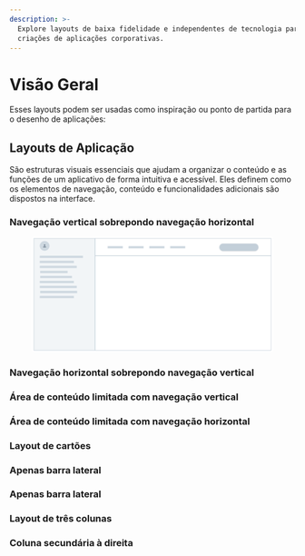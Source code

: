 ```yaml
---
description: >-
  Explore layouts de baixa fidelidade e independentes de tecnologia para a
  criações de aplicações corporativas.
---
```


# Visão Geral

Esses layouts podem ser usadas como inspiração ou ponto de partida para o desenho de aplicações:

## Layouts de Aplicação

São estruturas visuais essenciais que ajudam a organizar o conteúdo e as funções de um aplicativo de forma intuitiva e acessível. Eles definem como os elementos de navegação, conteúdo e funcionalidades adicionais são dispostos na interface.

### Navegação vertical sobrepondo navegação horizontal

<figure><img src="../.gitbook/assets/image (18).png" alt=""><figcaption></figcaption></figure>

### Navegação horizontal sobrepondo navegação vertical

### Área de conteúdo limitada com navegação vertical

### Área de conteúdo limitada com navegação horizontal

### Layout de cartões

### Apenas barra lateral

### Apenas barra lateral

### Layout de três colunas

### Coluna secundária à direita
